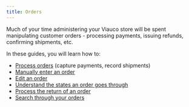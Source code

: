 ```yaml
---
title: Orders
---
```


Much of your time administering your Viauco store will be spent manipulating customer orders - processing payments, issuing refunds, confirming shipments, etc.

In these guides, you will learn how to:

* [Process orders](/user/orders/processing_orders.html) (capture payments, record shipments)
* [Manually enter an order](/user/orders/entering_orders.html)
* [Edit an order](/user/orders/editing_orders.html)
* [Understand the states an order goes through](/user/orders/order_states.html)
* [Process the return of an order](/user/orders/returning_orders.html)
* [Search through your orders](/user/orders/searching_orders.html)
